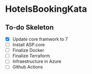 # HotelsBookingKata

## To-do Skeleton
- [X] Update core framwork to 7
- [ ] Install ASP.core
- [ ] Finalize Docker
- [ ] Finalize Terraform
- [ ] Infraestructure in Azure
- [ ] Github Actions
